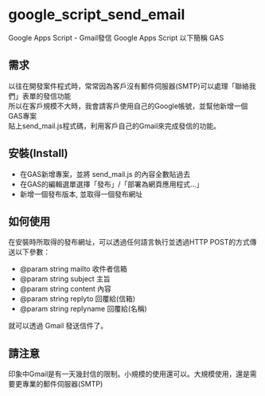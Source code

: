 # google_script_send_email
Google Apps Script - Gmail發信
Google Apps Script 以下簡稱 GAS
## 需求
以往在開發案件程式時，常常因為客戶沒有郵件伺服器(SMTP)可以處理「聯絡我們」表單的發信功能<br />
所以在客戶規模不大時，我會請客戶使用自己的Google帳號，並幫他新增一個GAS專案<br />
貼上send_mail.js程式碼，利用客戶自己的Gmail來完成發信的功能。<br />

## 安裝(Install)
* 在GAS新增專案，並將 send_mail.js 的內容全數貼過去
* 在GAS的編輯選單選擇「發布」/「部署為網頁應用程式...」
* 新增一個發布版本, 並取得一個發布網址

## 如何使用
在安裝時所取得的發布網址，可以透過任何語言執行並透過HTTP POST的方式傳送以下參數：
 * @param string mailto    收件者信箱
 * @param string subject   主旨
 * @param string content   內容
 * @param string replyto   回覆給(信箱)
 * @param string replyname 回覆給(名稱)

就可以透過 Gmail 發送信件了。

## 請注意
印象中Gmail是有一天幾封信的限制。小規模的使用還可以。大規模使用，還是需要更專業的郵件伺服器(SMTP)
